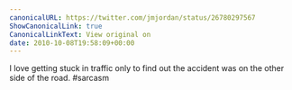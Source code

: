 ```yaml
---
canonicalURL: https://twitter.com/jmjordan/status/26780297567
ShowCanonicalLink: true
CanonicalLinkText: View original on
date: 2010-10-08T19:58:09+00:00
---
```

I love getting stuck in traffic only to find out the accident was on the other side of the road. #sarcasm
